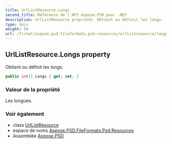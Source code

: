 ```yaml
---
title: UrlListResource.Longs
second_title: Référence de l'API Aspose.PSD pour .NET
description: UrlListResource propriété. Obtient ou définit les longs.
type: docs
weight: 50
url: /fr/net/aspose.psd.fileformats.psd.resources/urllistresource/longs/
---
```

## UrlListResource.Longs property

Obtient ou définit les longs.

```csharp
public int[] Longs { get; set; }
```

### Valeur de la propriété

Les longues.

### Voir également

* class [UrlListResource](../)
* espace de noms [Aspose.PSD.FileFormats.Psd.Resources](../../urllistresource/)
* Assemblée [Aspose.PSD](../../../)


